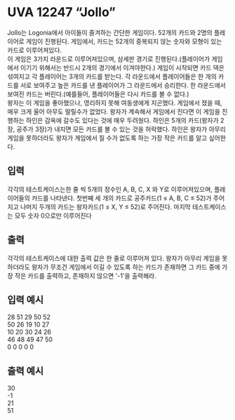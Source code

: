 # UVA 12247 “Jollo”

  Jollo는 Logonia에서 아이들이 즐겨하는 간단한 게임이다. 52개의 카드와 2명의 플레이어로 게임이 진행된다. 게임에서, 카드는 52개의 중복되지 않는 숫자와 모형이 있는 카드로 이루어져있다.  
 이 게임은 3가지 라운드로 이루어져있으며, 삼세판 경기로 진행된다.(플레이어가 게임에서 이기기 위해서는 반드시 2개의 경기에서 이겨야한다.) 게임이 시작되면 카드 덱은 섞여지고 각 플레이어는 3개의 카드를 받는다. 각 라운드에서 플레이어들은 한 개의 카드를 서로 보여주고 높은 카드를 낸 플레이어가 그 라운드에서 승리한다. 한 라운드에서 보여진 카드는 버린다.(예를들어, 플레이어들은 다시 카드를 볼 수 없다.)  
 왕자는 이 게임을 좋아했으나, 영리하지 못해 여동생에게 지곤했다. 게임에서 졌을 때, 매우 크게 울어 아무도 말릴수가 없었다. 왕자가 계속해서 게임에서 진다면 이 게임을 진행하는 하인은 감옥에 갈수도 있다는 것에 매우 두려웠다. 하인은 5개의 카드(왕자가 2장, 공주가 3장)가 내지면 모든 카드를 볼 수 있는 것을 허락했다. 하인은 왕자가 아무리 게임을 못하더라도 왕자가 게임에서 질 수가 없도록 하는 가장 작은 카드를 알고 싶어한다.

## 입력
각각의 테스트케이스는한 줄 씩 5개의 정수인 A, B, C, X 와 Y로 이루어져있으며, 플레이어들의 카드를 나타낸다. 첫번째 세 개의 카드로 공주카드(1 ≤ A, B, C ≤ 52)가 주어지고 나머지 두개의 카드는 왕자카드(1 ≤ X, Y ≤ 52)로 주어진다. 마지막 테스트케이스는 모두 숫자 0으로만 이루어진다

## 출력
각각의 테스트케이스에 대한 출력 값은 한 줄로 이루어져 있다. 왕자가 아무리 게임을 못하더라도 왕자가 무조건 게임에서 이길 수 있도록 하는 카드가 존재하면 그 카드 중에 가장 작은 카드를 출력하고, 존재하지 않으면 '-1'을 출력해라.

## 입력 예시
28 51 29 50 52  
50 26 19 10 27  
10 20 30 24 26  
46 48 49 47 50  
0 0 0 0 0  

## 출력 예시
30  
-1  
21  
51  
